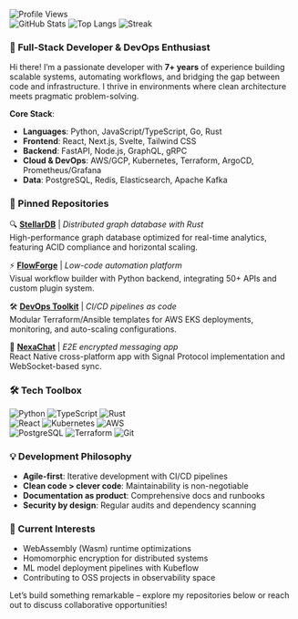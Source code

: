 ![Profile Views](https://komarev.com/ghpvc/?username=kaylinlopez685&style=flat-square)  
![GitHub Stats](https://github-readme-stats.vercel.app/api?username=kaylinlopez685&show_icons=true&theme=radical) ![Top Langs](https://github-readme-stats.vercel.app/api/top-langs/?username=kaylinlopez685&layout=compact&theme=nightowl) ![Streak](https://github-readme-streak-stats.herokuapp.com/?user=kaylinlopez685&theme=dark)  

### 🚀 Full-Stack Developer & DevOps Enthusiast  
Hi there! I’m a passionate developer with **7+ years** of experience building scalable systems, automating workflows, and bridging the gap between code and infrastructure. I thrive in environments where clean architecture meets pragmatic problem-solving.  

**Core Stack**:  
- **Languages**: Python, JavaScript/TypeScript, Go, Rust  
- **Frontend**: React, Next.js, Svelte, Tailwind CSS  
- **Backend**: FastAPI, Node.js, GraphQL, gRPC  
- **Cloud & DevOps**: AWS/GCP, Kubernetes, Terraform, ArgoCD, Prometheus/Grafana  
- **Data**: PostgreSQL, Redis, Elasticsearch, Apache Kafka  

### 📌 Pinned Repositories  
🔍 **[StellarDB](https://github.com/kaylinlopez685/stellardb)** | *Distributed graph database with Rust*  
High-performance graph database optimized for real-time analytics, featuring ACID compliance and horizontal scaling.  

⚡ **[FlowForge](https://github.com/kaylinlopez685/flowforge)** | *Low-code automation platform*  
Visual workflow builder with Python backend, integrating 50+ APIs and custom plugin system.  

🛠️ **[DevOps Toolkit](https://github.com/kaylinlopez685/devops-toolkit)** | *CI/CD pipelines as code*  
Modular Terraform/Ansible templates for AWS EKS deployments, monitoring, and auto-scaling configurations.  

📱 **[NexaChat](https://github.com/kaylinlopez685/nexachat)** | *E2E encrypted messaging app*  
React Native cross-platform app with Signal Protocol implementation and WebSocket-based sync.  

### 🛠️ Tech Toolbox  
![Python](https://img.shields.io/badge/-Python-3776AB?logo=python&logoColor=white) ![TypeScript](https://img.shields.io/badge/-TypeScript-3178C6?logo=typescript&logoColor=white) ![Rust](https://img.shields.io/badge/-Rust-000000?logo=rust&logoColor=white)  
![React](https://img.shields.io/badge/-React-61DAFB?logo=react&logoColor=black) ![Kubernetes](https://img.shields.io/badge/-Kubernetes-326CE5?logo=kubernetes&logoColor=white) ![AWS](https://img.shields.io/badge/-AWS-232F3E?logo=amazonaws)  
![PostgreSQL](https://img.shields.io/badge/-PostgreSQL-4169E1?logo=postgresql&logoColor=white) ![Terraform](https://img.shields.io/badge/-Terraform-7B42BC?logo=terraform&logoColor=white) ![Git](https://img.shields.io/badge/-Git-F05032?logo=git&logoColor=white)  

### 💡 Development Philosophy  
- **Agile-first**: Iterative development with CI/CD pipelines  
- **Clean code > clever code**: Maintainability is non-negotiable  
- **Documentation as product**: Comprehensive docs and runbooks  
- **Security by design**: Regular audits and dependency scanning  

### 🌱 Current Interests  
- WebAssembly (Wasm) runtime optimizations  
- Homomorphic encryption for distributed systems  
- ML model deployment pipelines with Kubeflow  
- Contributing to OSS projects in observability space  

Let’s build something remarkable – explore my repositories below or reach out to discuss collaborative opportunities!
